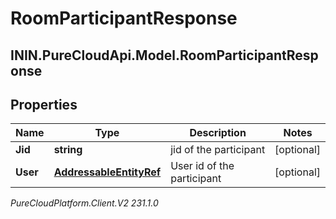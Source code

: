 # RoomParticipantResponse

## ININ.PureCloudApi.Model.RoomParticipantResponse

## Properties

|Name | Type | Description | Notes|
|------------ | ------------- | ------------- | -------------|
| **Jid** | **string** | jid of the participant | [optional] |
| **User** | [**AddressableEntityRef**](AddressableEntityRef) | User id of the participant | [optional] |



_PureCloudPlatform.Client.V2 231.1.0_
